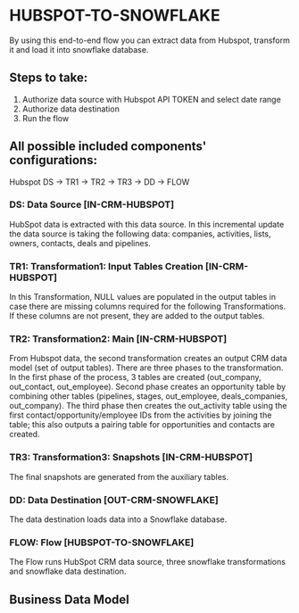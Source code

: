 # HUBSPOT-TO-SNOWFLAKE

By using this end-to-end flow you can extract data from Hubspot, transform it and load it into snowflake database.

## Steps to take:
1. Authorize data source with Hubspot API TOKEN and select date range
2. Authorize data destination
3. Run the flow

## All possible included components' configurations:

Hubspot DS -> TR1 -> TR2 -> TR3 -> DD -> FLOW


### DS: Data Source [IN-CRM-HUBSPOT]

HubSpot data is extracted with this data source. In this incremental update the data source is taking the following data: companies, activities, lists, owners, contacts, deals and pipelines.

### TR1: Transformation1: Input Tables Creation [IN-CRM-HUBSPOT]

In this Transformation, NULL values are populated in the output tables in case there are missing columns required for the following Transformations. If these columns are not present, they are added to the output tables.

### TR2: Transformation2: Main [IN-CRM-HUBSPOT]

From Hubspot data, the second transformation creates an output CRM data model (set of output tables). There are three phases to the transformation. In the first phase of the process, 3 tables are created (out_company, out_contact, out_employee). Second phase creates an opportunity table by combining other tables (pipelines, stages, out_employee, deals_companies, out_company). The third phase then creates the out_activity table using the first contact/opportunity/employee IDs from the activities by joining the table; this also outputs a pairing table for opportunities and contacts are created.

### TR3: Transformation3: Snapshots [IN-CRM-HUBSPOT]

The final snapshots are generated from the auxiliary tables.

### DD: Data Destination [OUT-CRM-SNOWFLAKE]

The data destination loads data into a Snowflake database.

### FLOW: Flow [HUBSPOT-TO-SNOWFLAKE]

The Flow runs HubSpot CRM data source, three snowflake transformations and snowflake data destination.


## Business Data Model



